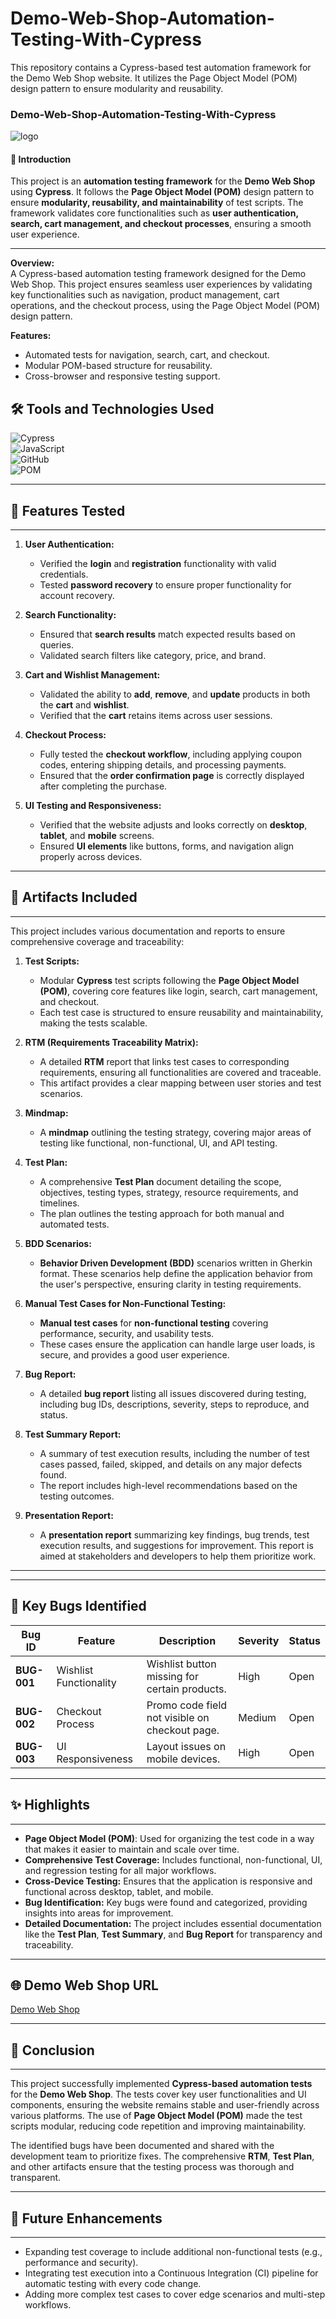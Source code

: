# Demo-Web-Shop-Automation-Testing-With-Cypress
This repository contains a Cypress-based test automation framework for the Demo Web Shop website. It utilizes the Page Object Model (POM) design pattern to ensure modularity and reusability.
### **Demo-Web-Shop-Automation-Testing-With-Cypress**  
![logo](https://github.com/user-attachments/assets/d2cc570d-8f4d-4516-92ba-03b592933718)


#### **📌 Introduction**  
This project is an **automation testing framework** for the **Demo Web Shop** using **Cypress**. It follows the **Page Object Model (POM)** design pattern to ensure **modularity, reusability, and maintainability** of test scripts. The framework validates core functionalities such as **user authentication, search, cart management, and checkout processes**, ensuring a smooth user experience.  

---

**Overview:**  
A Cypress-based automation testing framework designed for the Demo Web Shop. This project ensures seamless user experiences by validating key functionalities such as navigation, product management, cart operations, and the checkout process, using the Page Object Model (POM) design pattern.  

**Features:**  
- Automated tests for navigation, search, cart, and checkout.  
- Modular POM-based structure for reusability.  
- Cross-browser and responsive testing support.  


## 🛠️ **Tools and Technologies Used**

![Cypress](https://img.shields.io/badge/Cypress-Testing-blue)  
![JavaScript](https://img.shields.io/badge/JavaScript-Language-yellow)  
![GitHub](https://img.shields.io/badge/GitHub-Version_Controlling-lightgrey)  
![POM](https://img.shields.io/badge/Page_Object_Model-Framework-lightblue)


---

## 📂 **Features Tested**
---
1. **User Authentication:**
   - Verified the **login** and **registration** functionality with valid credentials.
   - Tested **password recovery** to ensure proper functionality for account recovery.

2. **Search Functionality:**
   - Ensured that **search results** match expected results based on queries.
   - Validated search filters like category, price, and brand.

3. **Cart and Wishlist Management:**
   - Validated the ability to **add**, **remove**, and **update** products in both the **cart** and **wishlist**.
   - Verified that the **cart** retains items across user sessions.

4. **Checkout Process:**
   - Fully tested the **checkout workflow**, including applying coupon codes, entering shipping details, and processing payments.
   - Ensured that the **order confirmation page** is correctly displayed after completing the purchase.

5. **UI Testing and Responsiveness:**
   - Verified that the website adjusts and looks correctly on **desktop**, **tablet**, and **mobile** screens.
   - Ensured **UI elements** like buttons, forms, and navigation align properly across devices.

---

## 📄 **Artifacts Included**
---
This project includes various documentation and reports to ensure comprehensive coverage and traceability:

1. **Test Scripts:**
   - Modular **Cypress** test scripts following the **Page Object Model (POM)**, covering core features like login, search, cart management, and checkout.
   - Each test case is structured to ensure reusability and maintainability, making the tests scalable.

2. **RTM (Requirements Traceability Matrix):**
   - A detailed **RTM** report that links test cases to corresponding requirements, ensuring all functionalities are covered and traceable.
   - This artifact provides a clear mapping between user stories and test scenarios.

3. **Mindmap:**
   - A **mindmap** outlining the testing strategy, covering major areas of testing like functional, non-functional, UI, and API testing.

4. **Test Plan:**
   - A comprehensive **Test Plan** document detailing the scope, objectives, testing types, strategy, resource requirements, and timelines.
   - The plan outlines the testing approach for both manual and automated tests.

5. **BDD Scenarios:**
   - **Behavior Driven Development (BDD)** scenarios written in Gherkin format. These scenarios help define the application behavior from the user's perspective, ensuring clarity in testing requirements.

6. **Manual Test Cases for Non-Functional Testing:**
   - **Manual test cases** for **non-functional testing** covering performance, security, and usability tests.
   - These cases ensure the application can handle large user loads, is secure, and provides a good user experience.

7. **Bug Report:**
   - A detailed **bug report** listing all issues discovered during testing, including bug IDs, descriptions, severity, steps to reproduce, and status.

8. **Test Summary Report:**
   - A summary of test execution results, including the number of test cases passed, failed, skipped, and details on any major defects found.
   - The report includes high-level recommendations based on the testing outcomes.

9. **Presentation Report:**
   - A **presentation report** summarizing key findings, bug trends, test execution results, and suggestions for improvement. This report is aimed at stakeholders and developers to help them prioritize work.

---
---

## 🐞 **Key Bugs Identified**
| **Bug ID** | **Feature**             | **Description**                                   | **Severity** | **Status** |
|------------|-------------------------|-------------------------------------------------|--------------|------------|
| **BUG-001** | Wishlist Functionality  | Wishlist button missing for certain products.   | High         | Open       |
| **BUG-002** | Checkout Process        | Promo code field not visible on checkout page.  | Medium       | Open       |
| **BUG-003** | UI Responsiveness       | Layout issues on mobile devices.                | High         | Open       |

---

## ✨ **Highlights**
---
- **Page Object Model (POM)**: Used for organizing the test code in a way that makes it easier to maintain and scale over time.
- **Comprehensive Test Coverage:** Includes functional, non-functional, UI, and regression testing for all major workflows.
- **Cross-Device Testing:** Ensures that the application is responsive and functional across desktop, tablet, and mobile.
- **Bug Identification:** Key bugs were found and categorized, providing insights into areas for improvement.
- **Detailed Documentation:** The project includes essential documentation like the **Test Plan**, **Test Summary**, and **Bug Report** for transparency and traceability.

---

## 🌐 **Demo Web Shop URL**
[Demo Web Shop](https://demowebshop.tricentis.com/)

---

## 📝 **Conclusion**
---
This project successfully implemented **Cypress-based automation tests** for the **Demo Web Shop**. The tests cover key user functionalities and UI components, ensuring the website remains stable and user-friendly across various platforms. The use of **Page Object Model (POM)** made the test scripts modular, reducing code repetition and improving maintainability.

The identified bugs have been documented and shared with the development team to prioritize fixes. The comprehensive **RTM**, **Test Plan**, and other artifacts ensure that the testing process was thorough and transparent.

---

## 🚀 **Future Enhancements**
---
- Expanding test coverage to include additional non-functional tests (e.g., performance and security).
- Integrating test execution into a Continuous Integration (CI) pipeline for automatic testing with every code change.
- Adding more complex test cases to cover edge scenarios and multi-step workflows.

